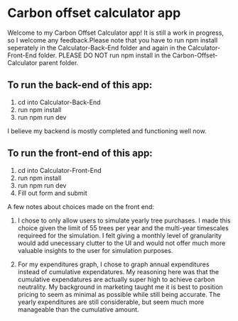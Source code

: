 # Carbon offset calculator app

Welcome to my Carbon Offset Calculator app! It is still a work in progress, so I welcome any feedback.Please note that you have to run npm install seperately in the Calculator-Back-End folder and again in the Calculator-Front-End folder. PLEASE DO NOT run npm install in the Carbon-Offset-Calculator parent folder.

## To run the back-end of this app:

1. cd into Calculator-Back-End
2. run npm install
3. run npm run dev

I believe my backend is mostly completed and functioning well now.

## To run the front-end of this app:

1. cd into Calculator-Front-End
2. run npm install
3. run npm run dev
4. Fill out form and submit

A few notes about choices made on the front end:

1. I chose to only allow users to simulate yearly tree purchases. I made this choice given the limit of 55 trees per year and the multi-year timescales requireed for the simulation. I felt giving a monthly level of granularity would add unecessary clutter to the UI and would not offer much more valuable insights to the user for simulation purposes.

2. For my expenditures graph, I chose to graph annual expenditures instead of cumulative expendatures. My reasoning here was that the cumulative expendatures are actually super high to achieve carbon neutrality. My background in marketing taught me it is best to position pricing to seem as minimal as possible while still being accurate. The yearly expenditures are still considerable, but seem much more manageable than the cumulative amount.
